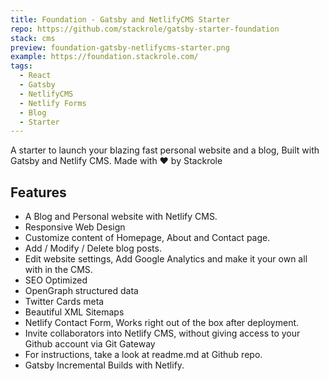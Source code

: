 ```yaml
---
title: Foundation - Gatsby and NetlifyCMS Starter
repo: https://github.com/stackrole/gatsby-starter-foundation
stack: cms
preview: foundation-gatsby-netlifycms-starter.png
example: https://foundation.stackrole.com/
tags:
  - React
  - Gatsby
  - NetlifyCMS
  - Netlify Forms
  - Blog
  - Starter
---
```


A starter to launch your blazing fast personal website and a blog, Built with Gatsby and Netlify CMS. Made with ❤ by Stackrole

## Features
- A Blog and Personal website with Netlify CMS.
- Responsive Web Design
- Customize content of Homepage, About and Contact page.
- Add / Modify / Delete blog posts.
- Edit website settings, Add Google Analytics and make it your own all with in the CMS.
- SEO Optimized
- OpenGraph structured data
- Twitter Cards meta
- Beautiful XML Sitemaps
- Netlify Contact Form, Works right out of the box after deployment.
- Invite collaborators into Netlify CMS, without giving access to your Github account via Git Gateway
- For instructions, take a look at readme.md at Github repo.
- Gatsby Incremental Builds with Netlify.
